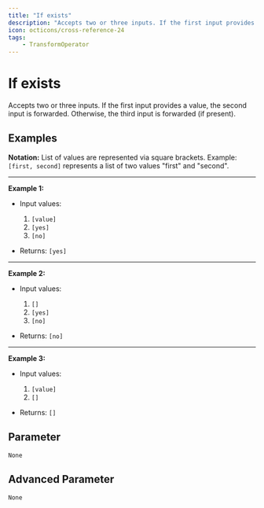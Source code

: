 ```yaml
---
title: "If exists"
description: "Accepts two or three inputs. If the first input provides a value, the second input is forwarded. Otherwise, the third input is forwarded (if present)."
icon: octicons/cross-reference-24
tags: 
    - TransformOperator
---
```

# If exists
<!-- This file was generated - DO NOT CHANGE IT MANUALLY -->



Accepts two or three inputs. If the first input provides a value, the second input is forwarded. Otherwise, the third input is forwarded (if present).

## Examples

**Notation:** List of values are represented via square brackets. Example: `[first, second]` represents a list of two values "first" and "second".

---
**Example 1:**

* Input values:
    1. `[value]`
    2. `[yes]`
    3. `[no]`

* Returns: `[yes]`


---
**Example 2:**

* Input values:
    1. `[]`
    2. `[yes]`
    3. `[no]`

* Returns: `[no]`


---
**Example 3:**

* Input values:
    1. `[value]`
    2. `[]`

* Returns: `[]`




## Parameter

`None`

## Advanced Parameter

`None`